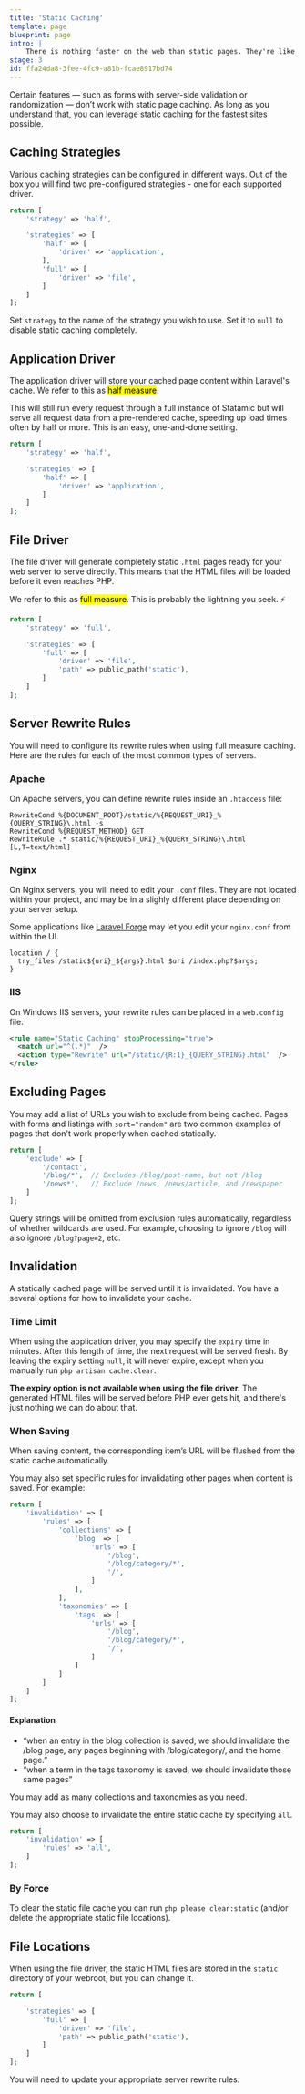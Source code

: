 ```yaml
---
title: 'Static Caching'
template: page
blueprint: page
intro: |
    There is nothing faster on the web than static pages. They're like the speed of light — the theoretical maximum speed of anything. Instead of rendering pagse dynamically, Statamic can cache static pages and pass routing to Apache or Nginx through reverse proxying.
stage: 3
id: ffa24da8-3fee-4fc9-a81b-fcae8917bd74
---
```

Certain features — such as forms with server-side validation or randomization — don’t work with static page caching. As long as you understand that, you can leverage static caching for the fastest sites possible.

## Caching Strategies

Various caching strategies can be configured in different ways. Out of the box you will find two pre-configured strategies - one for each supported driver.

``` php
return [
    'strategy' => 'half',

    'strategies' => [
        'half' => [
            'driver' => 'application',
        ],
        'full' => [
            'driver' => 'file',
        ]
    ]
];
```

Set `strategy` to the name of the strategy you wish to use. Set it to `null` to disable static caching completely.

## Application Driver

The application driver will store your cached page content within Laravel's cache. We refer to this as <mark>half measure</mark>.

This will still run every request through a full instance of Statamic but will serve all request data from a pre-rendered cache, speeding up load times often by half or more. This is an easy, one-and-done setting.

``` php
return [
    'strategy' => 'half',

    'strategies' => [
        'half' => [
            'driver' => 'application',
        ]
    ]
];
```

## File Driver

The file driver will generate completely static `.html` pages ready for your web server to serve directly. This means that the HTML files will be loaded before it even reaches PHP.

We refer to this as <mark>full measure</mark>. This is probably the lightning you seek. ⚡️

``` php
return [
    'strategy' => 'full',

    'strategies' => [
        'full' => [
            'driver' => 'file',
            'path' => public_path('static'),
        ]
    ]
];
```

## Server Rewrite Rules

You will need to configure its rewrite rules when using full measure caching. Here are the rules for each of the most common types of servers.

### Apache

On Apache servers, you can define rewrite rules inside an `.htaccess` file:

``` htaccess
RewriteCond %{DOCUMENT_ROOT}/static/%{REQUEST_URI}_%{QUERY_STRING}\.html -s
RewriteCond %{REQUEST_METHOD} GET
RewriteRule .* static/%{REQUEST_URI}_%{QUERY_STRING}\.html [L,T=text/html]
```

### Nginx

On Nginx servers, you will need to edit your `.conf` files. They are not located within your project, and may be in a slighly different place depending on your server setup.

Some applications like [Laravel Forge](https://forge.laravel.com) may let you edit your `nginx.conf` from within the UI.

``` nginx
location / {
  try_files /static${uri}_${args}.html $uri /index.php?$args;
}
```

### IIS

On Windows IIS servers, your rewrite rules can be placed in a `web.config` file.

``` xml
<rule name="Static Caching" stopProcessing="true">
  <match url="^(.*)"  />
  <action type="Rewrite" url="/static/{R:1}_{QUERY_STRING}.html"  />
</rule>
```

## Excluding Pages

You may add a list of URLs you wish to exclude from being cached. Pages with forms and listings with `sort="random"` are two common examples of pages that don't work properly when cached statically.

``` php
return [
    'exclude' => [
        '/contact',
        '/blog/*',  // Excludes /blog/post-name, but not /blog
        '/news*',   // Exclude /news, /news/article, and /newspaper
    ]
];
```

Query strings will be omitted from exclusion rules automatically, regardless of whether wildcards are used. For example, choosing to ignore `/blog` will also ignore `/blog?page=2`, etc.

## Invalidation

A statically cached page will be served until it is invalidated. You have a several options for how to invalidate your cache.

### Time Limit

When using the application driver, you may specify the `expiry` time in minutes. After this length of time, the next request will be served fresh. By leaving the expiry setting `null`, it will never expire, except when you manually run `php artisan cache:clear`.

**The expiry option is not available when using the file driver.** The generated HTML files will be served before PHP ever gets hit, and there's just nothing we can do about that.

### When Saving

When saving content, the corresponding item’s URL will be flushed from the static cache automatically.

You may also set specific rules for invalidating other pages when content is saved. For example:

``` php
return [
    'invalidation' => [
        'rules' => [
            'collections' => [
                'blog' => [
                    'urls' => [
                        '/blog',
                        '/blog/category/*',
                        '/',
                    ]
                ],
            ],
            'taxonomies' => [
                'tags' => [
                    'urls' => [
                        '/blog',
                        '/blog/category/*',
                        '/',
                    ]
                ]
            ]
        ]
    ]
];
```

#### Explanation

- “when an entry in the blog collection is saved, we should invalidate the /blog page, any pages beginning with /blog/category/, and the home page.”
- “when a term in the tags taxonomy is saved, we should invalidate those same pages”

You may add as many collections and taxonomies as you need.

You may also choose to invalidate the entire static cache by specifying `all`.

``` php
return [
    'invalidation' => [
        'rules' => 'all',
    ]
];
```

### By Force

To clear the static file cache you can run `php please clear:static` (and/or delete the appropriate static file locations).

## File Locations

When using the file driver, the static HTML files are stored in the `static` directory of your webroot, but you can change it.

``` php
return [

    'strategies' => [
        'full' => [
            'driver' => 'file',
            'path' => public_path('static'),
        ]
    ]
];
```

You will need to update your appropriate server rewrite rules.
